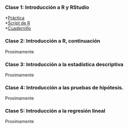 ### Clase 1: Introducción a R y RStudio

*[Práctica](https://a2b2c-cursos.github.io/analisis_de_datos_con_r_octubre_2020/clases/practica_dia_1.docx)  
*[Script de R](https://a2b2c-cursos.github.io/analisis_de_datos_con_r_octubre_2020/clases/dia_1.R)  
*[Cuadernillo](https://rpubs.com/msbeckel/cursoR_dia1)  

### Clase 2: Introducción a R, continuación

Proximamente

### Clase 3: Introducción a la estadística descriptiva

Proximamente

### Clase 4: Introducción a las pruebas de hipótesis.

Proximamente

### Clase 5: Introducción a la regresión lineal
 
Proximamente
